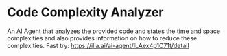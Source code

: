 # Code Complexity Analyzer
An AI Agent that analyzes the provided code and states the time and space complexities and also provides information on how to reduce these complexities.
Fast try: https://illa.ai/ai-agent/ILAex4p1C71t/detail
